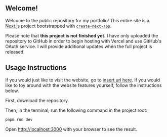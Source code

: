 ## Welcome!

Welcome to the public repository for my portfolio! This entire site is a [Next.js](https://nextjs.org) project bootstrapped with [`create-next-app`](https://nextjs.org/docs/app/api-reference/cli/create-next-app).

Please note that **this project is not finished yet.** I have only uploaded the repository to GitHub in order to begin hosting with Vercel and use GitHub's OAuth service. I will provide additional updates when the full project is released.

## Usage Instructions

If you would just like to visit the website, go to [insert url here](https://google.com). If you would like to toy around with the website features yourself, follow the instructions below.

First, download the repository.

Then, in the terminal, run the following command in the project root:

```bash
pnpm run dev
```

Open [http://localhost:3000](http://localhost:3000) with your browser to see the result.
